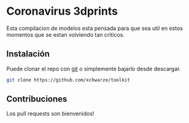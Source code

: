 # Coronavirus 3dprints

Esta compilacion de modelos esta pensada para que sea util en estos momentos que se estan volviendo tan criticos.

## Instalación

Puede clonar el repo con [git](https://git-scm.com/download/win) o simplemente bajarlo desde descargar.

```bash
git clone https://github.com/xchwarze/toolkit
```

## Contribuciones
Los pull requests son bienvenidos!
